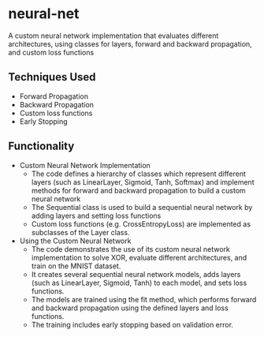 # neural-net
A custom neural network implementation that evaluates different architectures, using classes for layers, forward and backward propagation, and custom loss functions

## Techniques Used
- Forward Propagation
- Backward Propagation
- Custom loss functions
- Early Stopping

## Functionality
- Custom Neural Network Implementation
  - The code defines a hierarchy of classes which represent different layers (such as LinearLayer, Sigmoid, Tanh, Softmax) and implement methods for forward and backward propagation  to build a custom neural network
  - The Sequential class is used to build a sequential neural network by adding layers and setting loss functions
  - Custom loss functions (e.g. CrossEntropyLoss) are implemented as subclasses of the Layer class.
- Using the Custom Neural Network
  - The code demonstrates the use of its custom neural network implementation to solve XOR, evaluate different architectures, and train on the MNIST dataset.
  - It creates several sequential neural network models, adds layers (such as LinearLayer, Sigmoid, Tanh) to each model, and sets loss functions.
  - The models are trained using the fit method, which performs forward and backward propagation using the defined layers and loss functions.
  - The training includes early stopping based on validation error.
